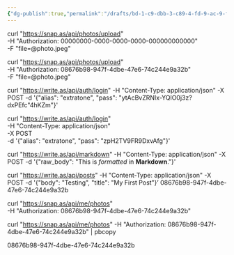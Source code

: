 ```yaml
---
{"dg-publish":true,"permalink":"/drafts/bd-1-c9-dbb-3-c89-4-fd-9-ac-9-f-4-d43-bf-2-c7-f08/","dgHomeLink":true,"dgPassFrontmatter":false}
---
```



curl "https://snap.as/api/photos/upload" \
  -H "Authorization: 00000000-0000-0000-0000-000000000000" \
  -F "file=@photo.jpeg"

curl "https://snap.as/api/photos/upload" \
  -H "Authorization: 08676b98-947f-4dbe-47e6-74c244e9a32b" \
  -F "file=@photo.jpeg"

curl "https://write.as/api/auth/login" -H "Content-Type: application/json" -X POST -d '{"alias": "extratone", "pass": "ytAcBvZRNIx-YQlO0j3z?dxPEfc"4hKZm"}'

curl "https://write.as/api/auth/login" \
  -H "Content-Type: application/json" \
  -X POST \
  -d '{"alias": "extratone", "pass": "zpH2TV9FR9DxvAfg"}'


curl "https://write.as/api/markdown" -H "Content-Type: application/json" -X POST -d '{"raw_body": "This is *formatted* in __Markdown__."}'

curl "https://write.as/api/posts" -H "Content-Type: application/json" -X POST -d '{"body": "Testing", "title": "My First Post"}’
08676b98-947f-4dbe-47e6-74c244e9a32b

curl "https://snap.as/api/me/photos" \
  -H "Authorization: 08676b98-947f-4dbe-47e6-74c244e9a32b"

curl "https://snap.as/api/me/photos" -H "Authorization: 08676b98-947f-4dbe-47e6-74c244e9a32b" | pbcopy

08676b98-947f-4dbe-47e6-74c244e9a32b
